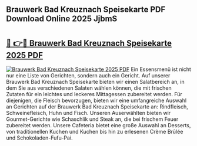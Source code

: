 ## Brauwerk Bad Kreuznach Speisekarte PDF Download Online 2025 JjbmS

# <h2><a href="http://gc6dws.nevu.top/?p=Brauwerk+Bad+Kreuznach+Speisekarte">🔗 👉🔴 Brauwerk Bad Kreuznach Speisekarte 2025 PDF</a></h2>

[![Brauwerk Bad Kreuznach Speisekarte 2025 PDF](https://i.imgur.com/dBaPXMq.png)](http://gc6dws.nevu.top/?p=Brauwerk+Bad+Kreuznach+Speisekarte)
Ein Essensmenü ist nicht nur eine Liste von Gerichten, sondern auch ein Gericht. Auf unserer Brauwerk Bad Kreuznach Speisekarte bieten wir einen Salatbereich an, in dem Sie aus verschiedenen Salaten wählen können, die mit frischen Zutaten für ein leichtes und leckeres Mittagessen zubereitet werden. Für diejenigen, die Fleisch bevorzugen, bieten wir eine umfangreiche Auswahl an Gerichten auf der Brauwerk Bad Kreuznach Speisekarte an: Rindfleisch, Schweinefleisch, Huhn und Fisch. Unseren Auserwählten bieten wir Gourmet-Gerichte wie Schaschlik und Steak an, die bei frischem Feuer zubereitet werden. Unsere Cafeteria bietet eine große Auswahl an Desserts, von traditionellen Kuchen und Kuchen bis hin zu erlesenen Crème Brûlée und Schokoladen-Fufu-Pai.
